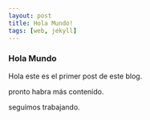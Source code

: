 ```yaml
---
layout: post
title: Hola Mundo!
tags: [web, jekyll]
---
```


### Hola Mundo


Hola este es el primer post de este blog.

pronto habra más contenido.

seguimos trabajando.